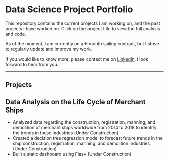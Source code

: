 # Data Science Project Portfolio

This repository contains the current projects I am working on, and the past projects I have worked on.
Click on the project title to view the full analysis and code. 

As of the moment, I am currently on a 6 month sailing contract, but I strive to regularly update and improve my work.

If you would like to know more, please contact me on [LinkedIn](https://www.linkedin.com/in/evbpalmejar1994). I look forward to hear from you. 

---

## Projects

## Data Analysis on the Life Cycle of Merchant Ships

* Analyzed data regarding the construction, registration, manning, and demolition of merchant ships worldwide from 2014 to 2018 to identify the trends in these industries (Under Construction)
* Created a decision tree regression model to forecast future trends in the ship construction, registration, manning, and demolition industries (Under Construction)
* Built a static dashboard using Flask (Under Construction)


